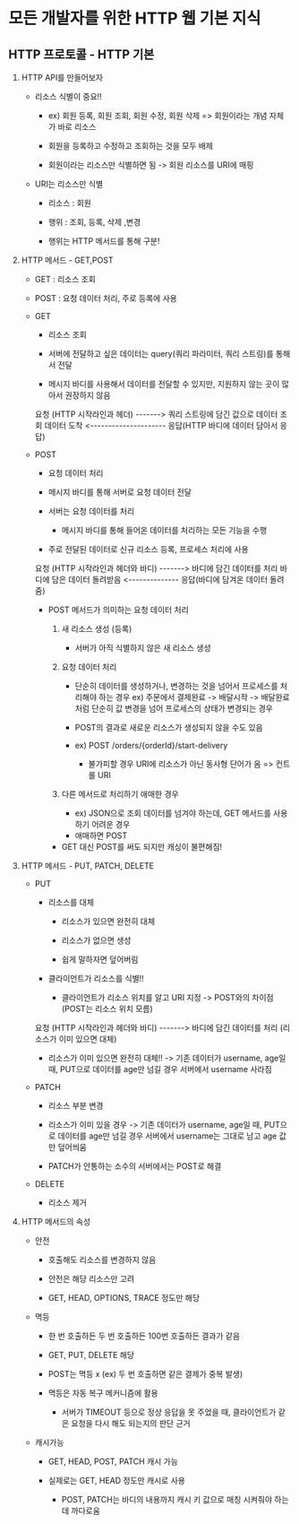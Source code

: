 # 모든 개발자를 위한 HTTP 웹 기본 지식

## HTTP 프로토콜 - HTTP 기본

1. HTTP API를 만들어보자

    - 리소스 식별이 중요!!

        - ex) 회원 등록, 회원 조회, 회원 수정, 회원 삭제 => 회원이라는 개념 자체가 바로 리소스

        - 회원을 등록하고 수정하고 조회하는 것을 모두 배제

        - 회원이라는 리소스만 식별하면 됨 -> 회원 리소스를 URI에 매핑

    - URI는 리소스만 식별

        - 리소스 : 회원

        - 행위 : 조회, 등록, 삭제 ,변경

        - 행위는 HTTP 메서드를 통해 구분!

2. HTTP 메서드 - GET,POST

    - GET : 리소스 조회

    - POST : 요청 데이터 처리, 주로 등록에 사용

    - GET

        - 리소스 조회

        - 서버에 전달하고 싶은 데이터는 query(쿼리 파라미터, 쿼리 스트링)를 통해서 전달

        - 메시지 바디를 사용해서 데이터를 전달할 수 있지만, 지원하지 않는 곳이 많아서 권장하지 않음

        요청 (HTTP 시작라인과 헤더) -------> 쿼리 스트링에 담긴 값으로 데이터 조회
        데이터 도착 <--------------------- 응답(HTTP 바디에 데이터 담아서 응답)

    - POST

        - 요청 데이터 처리

        - 메시지 바디를 통해 서버로 요청 데이터 전달

        - 서버는 요청 데이터를 처리
            - 메시지 바디를 통해 들어온 데이터를 처리하는 모든 기능을 수행

        - 주로 전달된 데이터로 신규 리소스 등록, 프로세스 처리에 사용

        요청 (HTTP 시작라인과 헤더와 바디) -------> 바디에 담긴 데이터를 처리
        바디에 담은 데이터 돌려받음 <-------------- 응답(바디에 담겨온 데이터 돌려줌)

        * POST 메서드가 의미하는 요청 데이터 처리

            1. 새 리소스 생성 (등록)
                - 서버가 아직 식별하지 않은 새 리소스 생성

            2. 요청 데이터 처리
                - 단순히 데이터를 생성하거나, 변경하는 것을 넘어서 프로세스를 처리해야 하는 경우
                    ex) 주문에서 결제완료 -> 배달시작 -> 배달완료 처럼 단순히 값 변경을 넘어 프로세스의 상태가 변경되는 경우

                - POST의 결과로 새로운 리소스가 생성되지 않을 수도 있음
                
                - ex) POST /orders/{orderId}/start-delivery
                    - 불가피할 경우 URI에 리소스가 아닌 동사형 단어가 옴 => 컨트롤 URI

            3. 다른 메서드로 처리하기 애매한 경우
                - ex) JSON으로 조회 데이터를 넘겨야 하는데, GET 메서드를 사용하기 어려운 경우
                - 애매하면 POST

            * GET 대신 POST를 써도 되지만 캐싱이 불편해짐!

3. HTTP 메서드 - PUT, PATCH, DELETE

    - PUT 

        - 리소스를 대체

            - 리소스가 있으면 완전히 대체

            - 리소스가 없으면 생성

            - 쉽게 말하자면 덮어버림

        - 클라이언트가 리소스를 식별!!

            - 클라이언트가 리소스 위치를 알고 URI 지정 -> POST와의 차이점 (POST는 리소스 위치 모름)

        요청 (HTTP 시작라인과 헤더와 바디) -------> 바디에 담긴 데이터를 처리 (리소스가 이미 있으면 대체)

        * 리소스가 이미 있으면 완전히 대체!!
            -> 기존 데이터가 username, age일 때, PUT으로 데이터를 age만 넘길 경우 서버에서 username 사라짐
      
    - PATCH

        - 리소스 부분 변경

        - 리소스가 이미 있을 경우
            -> 기존 데이터가 username, age일 때, PUT으로 데이터를 age만 넘길 경우 서버에서 username는 그대로 남고 age 값만 덮어씌움

        - PATCH가 안통하는 소수의 서버에서는 POST로 해결

    - DELETE

        - 리소스 제거

4.  HTTP 메서드의 속성

    - 안전
        
        - 호출해도 리소스를 변경하지 않음

        - 안전은 해당 리소스만 고려

        - GET, HEAD, OPTIONS, TRACE 정도만 해당

    - 멱등

        - 한 번 호출하든 두 번 호출하든 100번 호출하든 결과가 같음

        - GET, PUT, DELETE 해당

        - POST는 멱등 x (ex) 두 번 호출하면 같은 결제가 중복 발생)

        - 멱등은 자동 복구 메커니즘에 활용

            - 서버가 TIMEOUT 등으로 정상 응답을 못 주었을 때, 클라이언트가 같은 요청을 다시 해도 되는지의 판단 근거

    - 캐시가능

        - GET, HEAD, POST, PATCH 캐시 가능

        - 실제로는 GET, HEAD 정도만 캐시로 사용
            - POST, PATCH는 바디의 내용까지 캐시 키 값으로 매칭 시켜줘야 하는데 까다로움